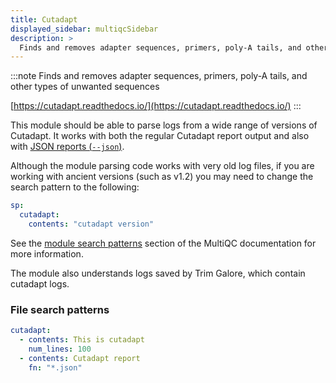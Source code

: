 ```yaml
---
title: Cutadapt
displayed_sidebar: multiqcSidebar
description: >
  Finds and removes adapter sequences, primers, poly-A tails, and other types of unwanted sequences
---
```


<!--
~~~~~ DO NOT EDIT ~~~~~
This file is autogenerated from the MultiQC module python docstring.
Do not edit the markdown, it will be overwritten.

File path for the source of this content: multiqc/modules/cutadapt/cutadapt.py
~~~~~~~~~~~~~~~~~~~~~~~
-->

:::note
Finds and removes adapter sequences, primers, poly-A tails, and other types of unwanted sequences

[https://cutadapt.readthedocs.io/](https://cutadapt.readthedocs.io/)
:::

This module should be able to parse logs from a wide range of versions of Cutadapt.
It works with both the regular Cutadapt report output and also with
[JSON reports (`--json`)](https://cutadapt.readthedocs.io/en/latest/guide.html#json-report).

Although the module parsing code works with very old log files, if you are working with
ancient versions (such as v1.2) you may need to change the search pattern to the following:

```yaml
sp:
  cutadapt:
    contents: "cutadapt version"
```

See the [module search patterns](https://docs.seqera.io/multiqc/getting_started/config#module-search-patterns)
section of the MultiQC documentation for more information.

The module also understands logs saved by Trim Galore, which contain cutadapt logs.

### File search patterns

```yaml
cutadapt:
  - contents: This is cutadapt
    num_lines: 100
  - contents: Cutadapt report
    fn: "*.json"
```
